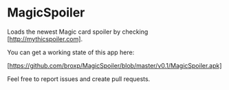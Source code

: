 # MagicSpoiler

Loads the newest Magic card spoiler by checking [http://mythicspoiler.com].

You can get a working state of this app here:

[https://github.com/broxp/MagicSpoiler/blob/master/v0.1/MagicSpoiler.apk]

Feel free to report issues and create pull requests.

